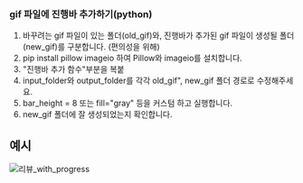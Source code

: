 ### gif 파일에 진행바 추가하기(python)

1. 바꾸려는 gif 파일이 있는 폴더(old_gif)와, 진행바가 추가된 gif 파일이 생성될 폴더(new_gif)를 구분합니다. (편의성을 위해)
2. pip install pillow imageio 하여 Pillow와 imageio를 설치합니다.
3. "진행바 추가 함수"부분을 복붙
4. input_folder와 output_folder를 각각 old_gif", new_gif 폴더 경로로 수정해주세요.
5. bar_height = 8 또는 fill="gray" 등을 커스텀 하고 실행합니다.
6. new_gif 폴더에 잘 생성되었는지 확인합니다.

## 예시
![리뷰_with_progress](https://github.com/user-attachments/assets/d8b839e2-186e-4867-b78a-06d3f7bf55b7)
